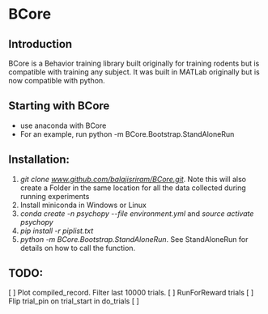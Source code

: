 # BCore

## Introduction
BCore is a Behavior training library built originally for training rodents but is compatible with training any subject. It was built in MATLab originally but is now compatible with python.

## Starting with BCore
 * use anaconda with BCore
 * For an example, run python -m BCore.Bootstrap.StandAloneRun

## Installation:
1. _git clone www.github.com/balajisriram/BCore.git_. Note this will also create a Folder in the same location for all the data collected during running experiments
2. Install miniconda in Windows or Linux
3. _conda create -n psychopy --file environment.yml_ and _source activate psychopy_
4. _pip install -r piplist.txt_
5. _python -m BCore.Bootstrap.StandAloneRun_. See StandAloneRun for details on how to call the function.

## TODO:
[ ] Plot compiled_record. Filter last 10000 trials.
[ ] RunForReward trials
[ ] Flip trial_pin on trial_start in do_trials
[ ] 
